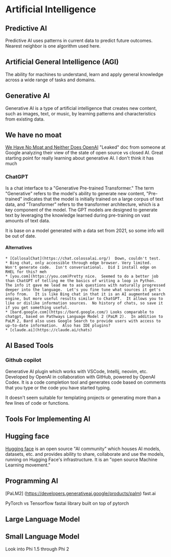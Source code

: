 
# Artificial Intelligence

## Predictive AI

Predictive AI uses patterns in current data to predict future outcomes.  Nearest neighbor is one algorithm used here.

## Artificial General Intelligence (AGI)
The ability for machines to understand, learn and apply general knowledge across a wide range of tasks and domains.

## Generative AI

Generative AI is a type of artificial intelligence that creates new content, such as images, text, or music, by learning patterns and characteristics from existing data.


## We have no moat
[We Have No Moat and Neither Does OpenAI](https://www.semianalysis.com/p/google-we-have-no-moat-and-neither) "Leaked" doc from someone at Google analyzing their view of the state of open source vs closed AI. Great starting point for really learning about generative AI.  I don't think it has much

### ChatGPT
Is a chat interface to a "Generative Pre-trained Transformer." The term "Generative" refers to the model's ability to generate new content, "Pre-trained" indicates that the model is initially trained on a large corpus of text data, and "Transformer" refers to the transformer architecture, which is a key component of the model. The GPT models are designed to generate text by leveraging the knowledge learned during pre-training on vast amounts of text data.

It is base on a model generated with a data set from 2021, so some info will be out of date.

#### Alternatives

	* [CollosalChat](https://chat.colossalai.org/)  Down, couldn't test.
	* Bing chat, only accessible through edge browser. Very limited.  Won't generate code.  Isn't conversational.  Did I install edge on RHEL for this? meh
	* [you.com](https://you.com)Pretty nice.  Seemed to do a better job than ChatGPT of telling me the basics of writing a loop in Python.  The info it gave me lead me to ask questions with naturally progressed deeper into the language.  Let's you fine tune what sources it get's info from.   It is like Bing chat in that it is an AI augmented search engine, but more useful results similar to ChatGPT.  It allows you to like or dislike information sources.  No history of chats, so save it if you get something useful.
	* [bard.google.com](https://bard.google.com/) Looks comparable to chatgpt, based on Pathways Language Model 2 (PaLM 2).  In addition to PaLM 2, Bard also uses Google Search to provide users with access to up-to-date information.  Also has IDE plugins?
	* [claude.ai](https://claude.ai/chats)
	
## AI Based Tools

### Github copilot
Generative AI plugin which works with VSCode, Intellij, neovim, etc.
Developed by OpenAI in collaboration with GitHub, powered by OpenAI Codex.  It is a code completion tool and generates code based on comments that you type or the code you have started typing.

It doesn't seem suitable for templating projects or generating more than a few lines of code or functions.



## Tools For Implementing AI

## Hugging face
[Hugging face](https://huggingface.co/) is an open source "AI community" which houses AI models, datasets, etc. and provides ability to share, collaborate and use the models, running on Hugging Face's infrastructure.  It is an "open source Machine Learning movement."

## Programming AI

[PaLM2] (https://developers.generativeai.google/products/palm)
fast.ai

PyTorch vs Tensorflow
fastai library built on top of pytorch

## Large Language Model

## Small Language Model
Look into Phi 1.5 through Phi 2






